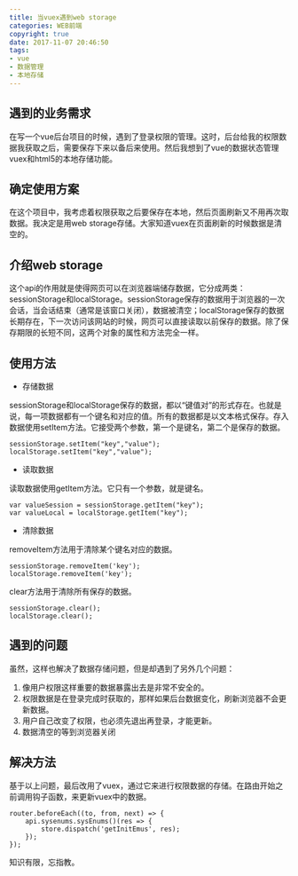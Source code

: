 ```yaml
---
title: 当vuex遇到web storage
categories: WEB前端
copyright: true
date: 2017-11-07 20:46:50
tags: 
- vue
- 数据管理
- 本地存储
---
```

## 遇到的业务需求

在写一个vue后台项目的时候，遇到了登录权限的管理。这时，后台给我的权限数据我获取之后，需要保存下来以备后来使用。然后我想到了vue的数据状态管理vuex和html5的本地存储功能。
<!--more-->
## 确定使用方案

在这个项目中，我考虑着权限获取之后要保存在本地，然后页面刷新又不用再次取数据。我决定是用web storage存储。大家知道vuex在页面刷新的时候数据是清空的。

## 介绍web storage

这个api的作用就是使得网页可以在浏览器端储存数据，它分成两类：sessionStorage和localStorage。sessionStorage保存的数据用于浏览器的一次会话，当会话结束（通常是该窗口关闭），数据被清空；localStorage保存的数据长期存在，下一次访问该网站的时候，网页可以直接读取以前保存的数据。除了保存期限的长短不同，这两个对象的属性和方法完全一样。

## 使用方法

* 存储数据

sessionStorage和localStorage保存的数据，都以“键值对”的形式存在。也就是说，每一项数据都有一个键名和对应的值。所有的数据都是以文本格式保存。存入数据使用setItem方法。它接受两个参数，第一个是键名，第二个是保存的数据。

~~~
sessionStorage.setItem("key","value");
localStorage.setItem("key","value");
~~~

* 读取数据

读取数据使用getItem方法。它只有一个参数，就是键名。

~~~
var valueSession = sessionStorage.getItem("key");
var valueLocal = localStorage.getItem("key");
~~~

* 清除数据

removeItem方法用于清除某个键名对应的数据。

~~~
sessionStorage.removeItem('key');
localStorage.removeItem('key');
~~~

clear方法用于清除所有保存的数据。

~~~
sessionStorage.clear();
localStorage.clear(); 
~~~
## 遇到的问题

虽然，这样也解决了数据存储问题，但是却遇到了另外几个问题：

1. 像用户权限这样重要的数据暴露出去是非常不安全的。
2. 权限数据是在登录完成时获取的，那样如果后台数据变化，刷新浏览器不会更新数据。
3. 用户自己改变了权限，也必须先退出再登录，才能更新。
4. 数据清空的等到浏览器关闭

## 解决方法

基于以上问题，最后改用了vuex，通过它来进行权限数据的存储。在路由开始之前调用钩子函数，来更新vuex中的数据。

~~~
router.beforeEach((to, from, next) => {
    api.sysenums.sysEnums()(res => {
        store.dispatch('getInitEmus', res);
    });
});
~~~
知识有限，忘指教。
